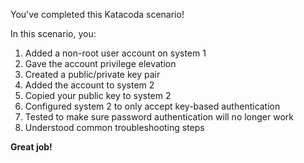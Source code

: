 You've completed this Katacoda scenario!

In this scenario, you:

1. Added a non-root user account on system 1
2. Gave the account privilege elevation
3. Created a public/private key pair
4. Added the account to system 2
5. Copied your public key to system 2
6. Configured system 2 to only accept key-based authentication
7. Tested to make sure password authentication will no longer work
8. Understood common troubleshooting steps

**Great job!**
